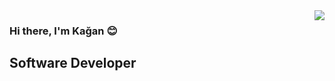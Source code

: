
<img src="https://media.giphy.com/media/11sBLVxNs7v6WA/giphy.gif" align="right" midth="400" height="260">

### Hi there, I'm Kağan :blush:

## Software Developer

<!-- <font color="cyan">Somethings ultimately happen. </font>

### Reach out to me

<img height="32" width="32" src="https://unpkg.com/simple-icons@v8/icons/linkedin.svg" align="left" /> [Linkedin]

[Linkedin]: www.linkedin.com/in/kagan-yarimca

<br/>
<br/>

### Tech I use
<img src=" https://raw.githubusercontent.com/github/explore/80688e429a7d4ef2fca1e82350fe8e3517d3494d/topics/java/java.png " height="25" width="25">
<img src=" https://raw.githubusercontent.com/github/explore/80688e429a7d4ef2fca1e82350fe8e3517d3494d/topics/python/python.png " height="25" width="25">
<img src="https://raw.githubusercontent.com/github/explore/80688e429a7d4ef2fca1e82350fe8e3517d3494d/topics/html/html.png" height="25" width="25">
<img src="https://raw.githubusercontent.com/github/explore/80688e429a7d4ef2fca1e82350fe8e3517d3494d/topics/css/css.png" height="25" width="25">

<img src="https://experienceleague.adobe.com/docs/commerce-business-intelligence/assets/MicrosoftSQLServer-logo.png?lang=en" height="40" width="70">



